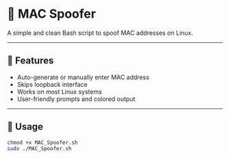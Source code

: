 # 🐧 MAC Spoofer

A simple and clean Bash script to spoof MAC addresses on Linux.

---

## 🔧 Features

- Auto-generate or manually enter MAC address
- Skips loopback interface
- Works on most Linux systems
- User-friendly prompts and colored output

---

## 🚀 Usage

```bash
chmod +x MAC_Spoofer.sh
sudo ./MAC_Spoofer.sh
